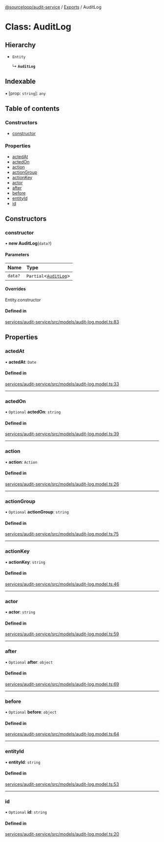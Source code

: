 [@sourceloop/audit-service](../README.md) / [Exports](../modules.md) / AuditLog

# Class: AuditLog

## Hierarchy

- `Entity`

  ↳ **`AuditLog`**

## Indexable

▪ [prop: `string`]: `any`

## Table of contents

### Constructors

- [constructor](AuditLog.md#constructor)

### Properties

- [actedAt](AuditLog.md#actedat)
- [actedOn](AuditLog.md#actedon)
- [action](AuditLog.md#action)
- [actionGroup](AuditLog.md#actiongroup)
- [actionKey](AuditLog.md#actionkey)
- [actor](AuditLog.md#actor)
- [after](AuditLog.md#after)
- [before](AuditLog.md#before)
- [entityId](AuditLog.md#entityid)
- [id](AuditLog.md#id)

## Constructors

### constructor

• **new AuditLog**(`data?`)

#### Parameters

| Name | Type |
| :------ | :------ |
| `data?` | `Partial`<[`AuditLog`](AuditLog.md)\> |

#### Overrides

Entity.constructor

#### Defined in

[services/audit-service/src/models/audit-log.model.ts:83](https://github.com/codeweb05/repo1/blob/a4cf318/services/audit-service/src/models/audit-log.model.ts#L83)

## Properties

### actedAt

• **actedAt**: `Date`

#### Defined in

[services/audit-service/src/models/audit-log.model.ts:33](https://github.com/codeweb05/repo1/blob/a4cf318/services/audit-service/src/models/audit-log.model.ts#L33)

___

### actedOn

• `Optional` **actedOn**: `string`

#### Defined in

[services/audit-service/src/models/audit-log.model.ts:39](https://github.com/codeweb05/repo1/blob/a4cf318/services/audit-service/src/models/audit-log.model.ts#L39)

___

### action

• **action**: `Action`

#### Defined in

[services/audit-service/src/models/audit-log.model.ts:26](https://github.com/codeweb05/repo1/blob/a4cf318/services/audit-service/src/models/audit-log.model.ts#L26)

___

### actionGroup

• `Optional` **actionGroup**: `string`

#### Defined in

[services/audit-service/src/models/audit-log.model.ts:75](https://github.com/codeweb05/repo1/blob/a4cf318/services/audit-service/src/models/audit-log.model.ts#L75)

___

### actionKey

• **actionKey**: `string`

#### Defined in

[services/audit-service/src/models/audit-log.model.ts:46](https://github.com/codeweb05/repo1/blob/a4cf318/services/audit-service/src/models/audit-log.model.ts#L46)

___

### actor

• **actor**: `string`

#### Defined in

[services/audit-service/src/models/audit-log.model.ts:59](https://github.com/codeweb05/repo1/blob/a4cf318/services/audit-service/src/models/audit-log.model.ts#L59)

___

### after

• `Optional` **after**: `object`

#### Defined in

[services/audit-service/src/models/audit-log.model.ts:69](https://github.com/codeweb05/repo1/blob/a4cf318/services/audit-service/src/models/audit-log.model.ts#L69)

___

### before

• `Optional` **before**: `object`

#### Defined in

[services/audit-service/src/models/audit-log.model.ts:64](https://github.com/codeweb05/repo1/blob/a4cf318/services/audit-service/src/models/audit-log.model.ts#L64)

___

### entityId

• **entityId**: `string`

#### Defined in

[services/audit-service/src/models/audit-log.model.ts:53](https://github.com/codeweb05/repo1/blob/a4cf318/services/audit-service/src/models/audit-log.model.ts#L53)

___

### id

• `Optional` **id**: `string`

#### Defined in

[services/audit-service/src/models/audit-log.model.ts:20](https://github.com/codeweb05/repo1/blob/a4cf318/services/audit-service/src/models/audit-log.model.ts#L20)
